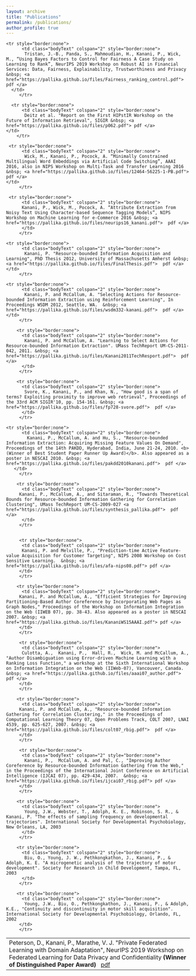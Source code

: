 ```yaml
---
layout: archive
title: "Publications"
permalink: /publications/
author_profile: true
---
```

<table style="border-collapse: collapse; border: none">
	<tr style="border:none">
          <td class="bodyText" colspan="2" style="border:none"> 
           Peterson, D., Kanani, P., Marathe, V. J. "Private Federated Learning with Domain Adaptation", NeurIPS 2019 Workshop on Federated Learning for Data Privacy and Confidentiality  <b> (Winner of Distinguished Paper Award) </b> &nbsp; <a href="https://pallika.github.io/files/neurips19_peterson.pdf"> pdf </a> 
	</td>
        </tr> 
	 
	<tr style="border:none">
          <td class="bodyText" colspan="2" style="border:none"> 
           Tristan, J.-B., Panda, S., Mahmoudian, H., Kanani, P., Wick, M., “Using Bayes Factors to Control for Fairness A Case Study on Learning to Rank”, NeurIPS 2019 Workshop on Robust AI in Financial Services: Data, Fairness, Explainability, Trustworthiness and Privacy  &nbsp; <a href="https://pallika.github.io/files/Fairness_ranking_control.pdf">  pdf </a>    
	  </td>
         </tr> 
	 
	  <tr style="border:none">
          <td class="bodyText" colspan="2" style="border:none"> 
           Deitz et al. "Report on the First HIPstIR Workshop on the Future of Information Retrieval", SIGIR &nbsp; <a href="https://pallika.github.io/files/p062.pdf"> pdf </a> 
	</td>
        </tr> 
	 
	 <tr style="border:none">
          <td class="bodyText" colspan="2" style="border:none"> 
           Wick, M., Kanani, P., Pocock, A. “Minimally Constrained Multilingual Word Embeddings via Artificial Code Switching”, AAAI 2016, also in NIPS Workshop on Multi-Task and Transfer Learning 2016 &nbsp; <a href="https://pallika.github.io/files/12464-56225-1-PB.pdf">  pdf </a>   
	</td>
         </tr> 
	 
	 <tr style="border:none">
          <td class="bodyText" colspan="2" style="border:none"> 
          Kanani, P., Wick, M., Pocock, A. “Attribute Extraction from Noisy Text Using Character-based Sequence Tagging Models”, NIPS Workshop on Machine Learning for e-Commerce 2016 &nbsp; <a href="https://pallika.github.io/files/neurips16_kanani.pdf">  pdf </a> 
		  </td>
         </tr> 
	
	<tr style="border:none">
          <td class="bodyText" colspan="2" style="border:none"> 
           Kanani, P. "Resource-bounded Information Acquisition and Learning", PhD Thesis 2012, University of Massachusetts Amherst &nbsp; <a href="https://pallika.github.io/files/FinalThesis.pdf">  pdf </a>   
	</td>
         </tr> 
		
	<tr style="border:none">
          <td class="bodyText" colspan="2" style="border:none"> 
           Kanani, P. and McCallum, A. "Selecting Actions for Resource-bounded Information Extraction using Reinforcement Learning", In Proceedings WSDM 2012, Seattle, WA.  &nbsp; <a href="https://pallika.github.io/files/wsdm332-kanani.pdf">  pdf </a>   
	</td>
         </tr> 
		 
		<tr style="border:none">
          <td class="bodyText" colspan="2" style="border:none"> 
           Kanani, P. and McCallum, A. "Learning to Select Actions for Resource-bounded Information Extraction". UMass TechReport UM-CS-2011-042, 2011. &nbsp; <a href="https://pallika.github.io/files/Kanani2011TechResport.pdf">  pdf </a>
		  </td>
         </tr> 
		
		<tr style="border:none">
          <td class="bodyText" colspan="2" style="border:none"> 
           Svore, K., Kanani, P., and Khan, N., "How good is a span of terms? Exploiting proximity to improve web retrieval", Proceedings of the 33rd ACM SIGIR'10, pp. 154-161. &nbsp; <a href="https://pallika.github.io/files/fp728-svore.pdf">  pdf </a> 
		  </td>
         </tr> 
		
	<tr style="border:none">
          <td class="bodyText" colspan="2" style="border:none"> 
            Kanani, P., McCallum, A. and Hu, S., "Resource-bounded Information Extraction: Acquiring Missing Feature Values On Demand", Proceedings of the 14th PAKDD, Hyderabad, India, June 21-24, 2010. <b>(Winner of Best Student Paper Runner Up Award)</b>. Also appeared as a poster in NESCAI 2010. &nbsp; <a href="https://pallika.github.io/files/pakdd2010kanani.pdf">  pdf </a>  
	   </td>
         </tr> 
		 
        <tr style="border:none">
          <td class="bodyText" colspan="2" style="border:none"> 
         Kanani, P., McCallum, A., and Sitaraman, R., "Towards Theoretical Bounds for Resource-bounded Information Gathering for Correlation Clustering", UMass TechReport UM-CS-2009-027 <a href="https://pallika.github.io/files/synthesis_pallika.pdf">  pdf </a>   
          </td>
         </tr> 
        
     
         <tr style="border:none">
          <td class="bodyText" colspan="2" style="border:none"> 
          Kanani, P. and Melville, P., "Prediction-time Active Feature-value Acquisition for Customer Targeting", NIPS 2008 Workshop on Cost Sensitive Learning.  &nbsp; <a href="https://pallika.github.io/files/afa-nips08.pdf"> pdf </a> 
         </td>
         </tr> 
        
        <tr style="border:none">
          <td class="bodyText" colspan="2" style="border:none"> 
         Kanani, P. and McCallum, A., "Efficient Strategies for Improving Partitioning-Based Author Coreference by Incorporating Web Pages as Graph Nodes," Proceedings of the Workshop on Information Integration on the Web (IIWEB 07), pp. 38-43. Also appeared as a poster in NESCAI 2007. &nbsp; <a href="https://pallika.github.io/files/KananiWS15AAAI.pdf"> pdf </a>  
         </td>
         </tr>
         
         <tr style="border:none">
          <td class="bodyText" colspan="2" style="border:none"> 
          Culotta, A.,  Kanani, P.,  Hall, R.,  Wick, M. and McCallum, A., "Author Disambiguation using Error-driven Machine Learning with a Ranking Loss Function," a workshop at the Sixth International Workshop on Information Integration on the Web (IIWeb-07), Vancouver, Canada.  &nbsp; <a href="https://pallika.github.io/files/aaai07_author.pdf">  pdf </a> 
         </td>
         </tr>
         
        <tr style="border:none">
          <td class="bodyText" colspan="2" style="border:none"> 
         Kanani, P. and McCallum, A., "Resource-bounded Information Gathering for Correlation Clustering," in the Proceedings of Computational Learning Theory 07, Open Problems Track, COLT 2007, LNAI 4539, pp. 625-627, 2007. &nbsp; <a href="https://pallika.github.io/files/colt07_rbig.pdf">  pdf </a>   
         </td>
         </tr>
         
         <tr style="border:none">
          <td class="bodyText" colspan="2" style="border:none"> 
           Kanani, P.,  McCallum, A. and Pal, C., "Improving Author Coreference by Resource-bounded Information Gathering from the Web," in the Proceedings of the International Joint Conference on Artificial Intelligence (IJCAI 07), pp. 429-434, 2007.  &nbsp; <a href="https://pallika.github.io/files/ijcai07_rbig.pdf"> pdf </a>    
         </td>
         </tr>
        
		<tr style="border:none">
          <td class="bodyText" colspan="2" style="border:none"> 
           Young, J.W., Webster, T., Adolph, K. E., Robinson, S. R., & Kanani, P. "The effects of sampling frequency on developmental trajectories". International Society for Developmental Psychobiology, New Orleans, LA, 2003
		  </td>
         </tr> 
		 
		<tr style="border:none">
          <td class="bodyText" colspan="2" style="border:none"> 
           Biu, O., Young, J. W., Pethkongkathon, J., Kanani, P., & Adolph, K. E. "A microgenetic analysis of the trajectory of motor development". Society for Research in Child Development, Tampa, FL, 2003
		  </td>
         </tr> 
		 
		<tr style="border:none">
          <td class="bodyText" colspan="2" style="border:none"> 
           Young, J.W., Biu, O., Pethkongkathon, J., Kanani, P., & Adolph, K.E., "Continuity and discontinuity in motor skill acquisition". International Society for Developmental Psychobiology, Orlando, FL, 2002
		 </td>
         </tr> 



